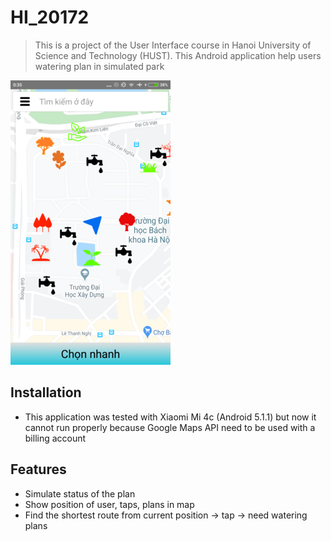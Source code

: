# HI_20172
> This is a project of the User Interface course in Hanoi University of Science and Technology (HUST).   This Android application help users watering plan in simulated park

![](app/src/main/HI_small.png)

## Installation
- This application was tested with Xiaomi Mi 4c (Android 5.1.1) but now it cannot run properly because Google Maps API need to be used with a billing account
## Features
- Simulate status of the plan
- Show position of user, taps, plans in map
- Find the shortest route from current position -> tap -> need watering plans

